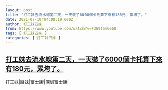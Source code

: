 ```yaml
---
layout: post
title: "打工妹去流水線第二天，一天裝了6000個卡托算下來有180元，累垮了。"
date: 2021-07-10T04:08:19.000Z
author: 打工妹四妹
from: https://www.youtube.com/watch?v=F3G9f5m6e6Q
tags: [ 打工妹四妹 ]
categories: [ 打工妹四妹 ]
---
```

<!--1625890099000-->
[打工妹去流水線第二天，一天裝了6000個卡托算下來有180元，累垮了。](https://www.youtube.com/watch?v=F3G9f5m6e6Q)
------

<div>
打工妹|廠妹|富士康|深圳富士康|
</div>
